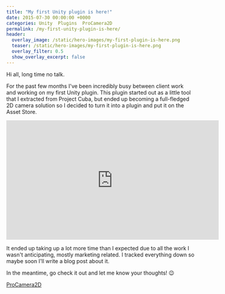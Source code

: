 ```yaml
---
title: "My first Unity plugin is here!"
date: 2015-07-30 00:00:00 +0000
categories: Unity  Plugins  ProCamera2D
permalink: /my-first-unity-plugin-is-here/
header:
  overlay_image: /static/hero-images/my-first-plugin-is-here.png
  teaser: /static/hero-images/my-first-plugin-is-here.png
  overlay_filter: 0.5
  show_overlay_excerpt: false
---
```

Hi all, long time no talk.

For the past few months I've been incredibly busy between client work and working on my first Unity plugin. This plugin started out as a little tool that I extracted from Project Cuba, but ended up becoming a full-fledged 2D camera solution so I decided to turn it into a plugin and put it on the Asset Store.

<iframe width="560" height="315" src="https://www.youtube.com/embed/Rzr6tjqjV60" title="YouTube video player" frameborder="0" allow="accelerometer; autoplay; clipboard-write; encrypted-media; gyroscope; picture-in-picture" allowfullscreen></iframe>

It ended up taking up a lot more time than I expected due to all the work I wasn't anticipating, mostly marketing related. I tracked everything down so maybe soon I'll write a blog post about it.

In the meantime, go check it out and let me know your thoughts! 😉

<a href="https://www.assetstore.unity3d.com/en/#!/content/42095" target="_blank">ProCamera2D</a>